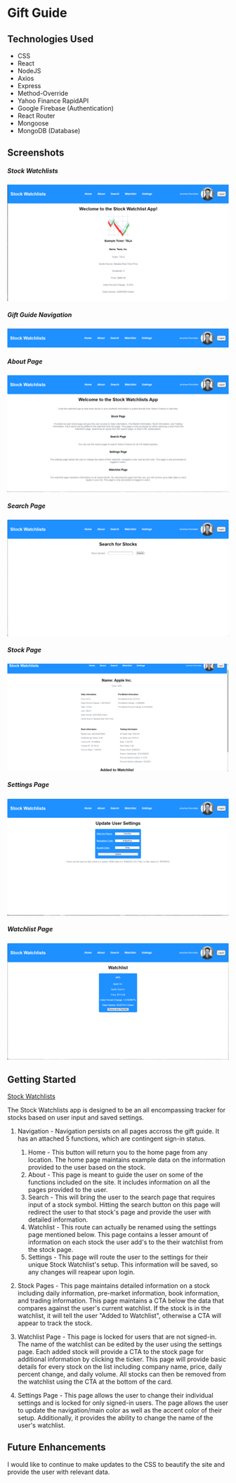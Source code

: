 # Gift Guide

## Technologies Used

- CSS
- React
- NodeJS
- Axios
- Express
- Method-Override
- Yahoo Finance RapidAPI
- Google Firebase (Authentication)
- React Router
- Mongoose
- MongoDB (Database)


## Screenshots

##### *Stock Watchlists*
![Stock Watchlists](/public/images/hp.png "Stock Watchlists")

##### *Gift Guide Navigation*
![Stock Watchlists Navigation](/public/images/nav.png "Stock Watchlists Navigation")

##### *About Page*
![About Page](/public/images/about.png "About Page")

##### *Search Page*
![Search Page](/public/images/search.png "Search Page")

##### *Stock Page*
![Stock Page](/public/images/stock.png "Stock Page")

##### *Settings Page*
![Settings Page](/public/images/settings.png "Settings Page")

##### *Watchlist Page*
![Watchlist Page](/public/images/watchlist.png "Watchlist Page")



## Getting Started

[Stock Watchlists](https://investment-watchlist.netlify.app/)

The Stock Watchlists app is designed to be an all encompassing tracker for stocks based on user input and saved settings.

1. Navigation - Navigation persists on all pages accross the gift guide. It has an attached 5 functions, which are contingent sign-in status.
   1. Home - This button will return you to the home page from any location. The home page maintains example data on the information provided to the user based on the stock.
   2. About - This page is meant to guide the user on some of the functions included on the site. It includes information on all the pages provided to the user.
   3. Search - This will bring the user to the search page that requires input of a stock symbol. Hitting the search button on this page will redirect the user to that stock's page and provide the user with detailed information.
   4. Watchlist - This route can actually be renamed using the settings page mentioned below. This page contains a lesser amount of information on each stock the user add's to the their watchlist from the stock page.
   5. Settings - This page will route the user to the settings for their unique Stock Watchlist's setup. This information will be saved, so any changes will reapear upon login.

2. Stock Pages - This page maintains detailed information on a stock including daily information, pre-market information, book information, and trading information. This page maintains a CTA below the data that compares against the user's current watchlist. If the stock is in the watchlist, it will tell the user "Added to Watchlist", otherwise a CTA will appear to track the stock.

3. Watchlist Page - This page is locked for users that are not signed-in. The name of the watchlist can be edited by the user using the settings page. Each added stock will provide a CTA to the stock page for additional information by clicking the ticker. This page will provide basic details for every stock on the list including company name, price, daily percent change, and daily volume. All stocks can then be removed from the watchlist using the CTA at the bottom of the card. 

4. Settings Page - This page allows the user to change their individual settings and is locked for only signed-in users. The page allows the user to update the navigation/main color as well as the accent color of their setup. Additionally, it provides the ability to change the name of the user's watchlist.


## Future Enhancements

I would like to continue to make updates to the CSS to beautify the site and provide the user with relevant data.